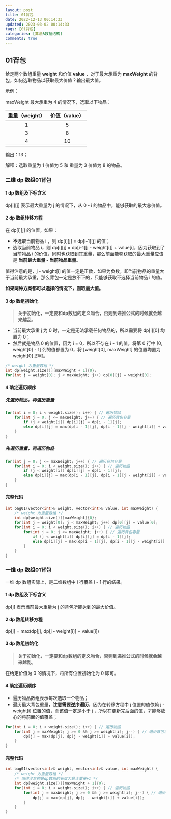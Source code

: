 ```yaml
---
layout: post
title: 01背包
date: 2022-12-13 00:14:33
updated: 2023-03-02 00:14:33
tags: [01背包]
categories: [算法&数据结构]
comments: true
---
```


## 01背包
给定两个数组重量 **weight** 和价值 **value** ，对于最大承重为 **maxWeight** 的背包，如何选取物品以获取最大价值？输出最大值。

示例：

maxWeight 最大承重为 4 的情况下，选取以下物品：

| 重量（weight） | 价值（value） |
| :------------: | :-----------: |
|       1        |       5       |
|       3        |       8       |
|       4        |      10       |

输出：13；

解释：选取重量为 1 价值为 5 和 重量为 3 价值为 8 的物品。

### 二维 dp 数组01背包

#### 1 dp 数组及下标含义

dp\[i][j] 表示最大重量为 j 的情况下，从 0 - i 的物品中，能够获取的最大总价值。

#### 2 dp 数组转移方程

在 dp\[i][j] 的位置，如果：

- **不**选取当前物品 i ，则 dp\[i][j] = dp\[i-1][j] 的值；
- 选取当前物品 i，则 dp\[i][j] = dp\[i-1][j - weight[i]] + value[i]，因为获取到了当前物品 i 的价值，同时也获取到其重量，那么前面能够获取的最大重量应该是 **当前最大重量 - 当前物品重量**。

值得注意的是，j - weight[i] 的值一定是正数，如果为负数，即当前物品的重量大于当前最大承重，那么背包一定是放不下的，只能够获取不选择当前物品 i 的值。

**如果两种方案都可以选择的情况下，则取最大值。**

#### 3 dp 数组初始化

> **关于初始化，一定要和dp数组的定义吻合，否则到递推公式的时候就会越来越乱**。

- 当前最大承重 j 为 0 时，一定是无法承载任何物品的，所以需要将 dp\[i][0] 均置为 0；
- 然后就是物品 0 的位置，因为 i = 0，所以不存在 i - 1 的值，将第 0 行中 [0, weight[0] - 1] 列的值都置为 0，将 [weight[0], maxWeight] 的位置均置为 weight[0] 即可。

```c++
/* weight 为重量数组 */
int dp[weight.size()][maxWeight + 1]{0};
for(int j = weight[0]; j < maxWeight; j++) dp[0][j] = weight[0];
```

#### 4 确定遍历顺序

##### 先遍历物品，再遍历重量

```c++
for(int i = 0; i < weight.size(); i++) { // 遍历物品
    for(int j = 0; j <= maxWeight; j++) { // 遍历背包容量
        if (j < weight[i]) dp[i][j] = dp[i - 1][j]; 
        else dp[i][j] = max(dp[i - 1][j], dp[i - 1][j - weight[i]] + value[i]);
    }
}
```

##### 先遍历重量，再遍历物品

```c++
for(int j = 0; j <= maxWeight; j++) { // 遍历背包容量
    for(int i = 0; i < weight.size(); i++) { // 遍历物品
        if (j < weight[i]) dp[i][j] = dp[i - 1][j];
        else dp[i][j] = max(dp[i - 1][j], dp[i - 1][j - weight[i]] + value[i]);
    }
}
```

#### 完整代码

```c++
int bag01(vector<int>& weight, vector<int>& value, int maxWeight) {
    /* weight 为重量数组 */
    int dp[weight.size()][maxWeight]{0};
    for(int j = weight[0]; j < maxWeight; j++) dp[0][j] = value[0];
    for(int i = 0; i < weight.size(); i++) { // 遍历物品
        for(int j = 0; j <= maxWeight; j++) { // 遍历背包容量
            if (j < weight[i]) dp[i][j] = dp[i - 1][j]; 
            else dp[i][j] = max(dp[i - 1][j], dp[i - 1][j - weight[i]] + value[i]);
        }
    }
}
```

### 一维 dp 数组01背包

一维 dp 数组实际上，是二维数组中 i 行覆盖 i - 1 行的结果。

#### 1 dp 数组及下标含义

dp[j] 表示当前最大重量为 j 的背包所能达到的最大价值。

#### 2 dp 数组转移方程

dp[j] = max(dp[j], dp[j - weight[i]] + value[i])

#### 3 dp 数组初始化

> **关于初始化，一定要和dp数组的定义吻合，否则到递推公式的时候就会越来越乱**。

在给定价值为 0 的情况下，将所有位置初始化为 0 即可。

#### 4 确定遍历顺序

- 遍历物品数组表示每次选取一个物品；
- 遍历最大背包重量，**注意需要逆序遍历**，因为在转移方程中 j 位置的值依赖 j - weight[i] 位置的值，而该值一定是小于 j ，所以在更新完后面的值，才能够放心的将前面的值覆盖；

```c++
for(int i = 0; i < weight.size(); i++) { // 遍历物品
    for(int j = maxWeight; j >= 0 && j >= weight[i]; j--) { // 遍历背包容量 
		dp[j] = max(dp[j], dp[j - weight[i]] + value[i]);
    }
}
```

####  完整代码

```c++
int bag01(vector<int>& weight, vector<int>& value, int maxWeight) {
    /* weight 为重量数组 */
    /* 值得注意的是dp数组的长度为最大重量+1 */
    int dp[weight.size()][maxWeight + 1]{0};
    for(int i = 0; i < weight.size(); i++) { // 遍历物品    
        for(int j = maxWeight; j >= 0 && j >= weight[i]; j--) { // 遍历背包容量         
        	dp[j] = max(dp[j], dp[j - weight[i]] + value[i]);    
        }
    }
}
```

